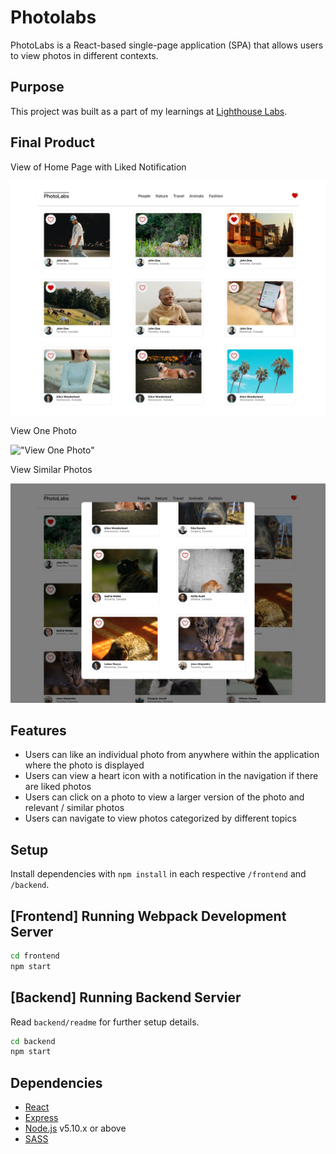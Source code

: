 # Photolabs
PhotoLabs is a React-based single-page application (SPA) that allows users to view photos in different contexts. 

## Purpose

This project was built as a part of my learnings at [Lighthouse Labs](https://www.lighthouselabs.ca).

## Final Product
View of Home Page with Liked Notification

!["View of Home Page with Liked Notification"](docs/home.png)

View One Photo

!["View One Photo"](docs/one_photo.png)

View Similar Photos

!["View Similar Photos"](docs/similar_photos.png)

## Features
- Users can like an individual photo from anywhere within the application where the photo is displayed
- Users can view a heart icon with a notification in the navigation if there are liked photos
- Users can click on a photo to view a larger version of the photo and relevant / similar photos
- Users can navigate to view photos categorized by different topics

## Setup

Install dependencies with `npm install` in each respective `/frontend` and `/backend`.

## [Frontend] Running Webpack Development Server

```sh
cd frontend
npm start
```

## [Backend] Running Backend Servier

Read `backend/readme` for further setup details.

```sh
cd backend
npm start
```

## Dependencies

- [React]()
- [Express](https://expressjs.com)
- [Node.js](https://nodejs.org) v5.10.x or above
- [SASS](https://www.npmjs.com/package/sass)